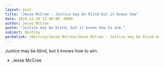 ```yaml
---
layout: post
title: "Jesse McCree - Justice may be blind but it knows how"
date: 2024-12-28 12:00:00 -0000
author: Jesse McCree
quote: "Justice may be blind, but it knows how to aim."
subject: Destiny
permalink: /Destiny/Jesse McCree/Jesse McCree - Justice may be blind but it knows how
---
```


Justice may be blind, but it knows how to aim.

- Jesse McCree
